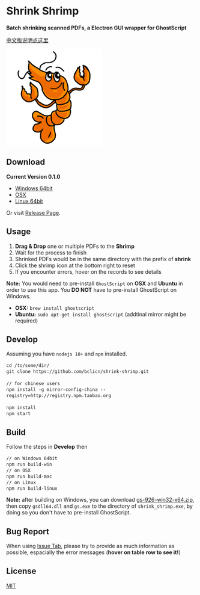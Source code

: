 # Shrink Shrimp #

**Batch shrinking scanned PDFs, a Electron GUI wrapper for GhostScript**

[中文版说明点这里](README_CN.md)

![logo](assets/img/shrimp.png)

## Download ##

**Current Version 0.1.0**

* [Windows 64bit](https://github.com/bclicn/shrink-shrimp/releases/download/0.1.0/shrink_shrimp-0.1.0-win32-x64.rar)
* [OSX](https://github.com/bclicn/shrink-shrimp/releases/download/0.1.0/shrink_shrimp-0.1.0-darwin.zip)
* [Linux 64bit](https://github.com/bclicn/shrink-shrimp/releases/download/0.1.0/shrink_shrimp-0.1.0-linux-x64.tar.gz)

Or visit [Release Page](https://github.com/bclicn/shrink-shrimp/releases).

## Usage ##

1. __Drag & Drop__ one or multiple PDFs to the __Shrimp__
2. Wait for the process to finish
3. Shrinked PDFs would be in the same directory with the prefix of __shrink__
4. Click the shrimp icon at the bottom right to reset
5. If you encounter errors, hover on the records to see details

__Note:__  You would need to pre-install `GhostScript` on __OSX__ and __Ubuntu__ in order to use this app. You __DO NOT__ have to pre-install
GhostScript on Windows.

* __OSX:__ `brew install ghostscript`
* __Ubuntu:__ `sudo apt-get install ghostscript` (addtinal mirror might be required)

## Develop ##

Assuming you have `nodejs 10+` and `npm` installed.

    cd /to/some/dir/
    git clone https://github.com/bclicn/shrink-shrimp.git

    // for chinese users
    npm install -g mirror-config-china --registry=http://registry.npm.taobao.org

    npm install
    npm start

## Build ##

Follow the steps in __Develop__ then

    // on Windows 64bit
    npm run build-win
    // on OSX
    npm run build-mac
    // on Linux
    npm run build-linux 

__Note:__ after building on Windows, you can download [gs-926-win32-x64.zip](https://github.com/bclicn/shrink-shrimp/releases/download/0.1.0/gs-926-win32-x64.zip), then copy `gsdll64.dll` and `gs.exe` to the directory of `shrink_shrimp.exe`, by doing so you don't have to pre-install GhostScript.

## Bug Report ##

When using [Issue Tab](https://github.com/bclicn/shrink-shrimp/issues),
please try to provide as much information as possible, espacially the error messages (__hover on table row to see it!__)


## License ##
[MIT](LICENSE)



